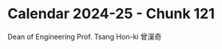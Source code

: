 # Calendar 2024-25 - Chunk 121

<!-- Chunk tokens: 10, Enriched tokens: 13 -->

Dean of Engineering
Prof. Tsang Hon-ki 曾漢奇